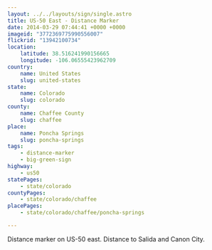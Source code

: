 ```yaml
---
layout: ../../layouts/sign/single.astro
title: US-50 East - Distance Marker
date: 2014-03-29 07:44:41 +0000 +0000
imageid: "3772369775990556007"
flickrid: "13942100734"
location:
    latitude: 38.516241990156665
    longitude: -106.06555423962709
country:
    name: United States
    slug: united-states
state:
    name: Colorado
    slug: colorado
county:
    name: Chaffee County
    slug: chaffee
place:
    name: Poncha Springs
    slug: poncha-springs
tags:
    - distance-marker
    - big-green-sign
highway:
    - us50
statePages:
    - state/colorado
countyPages:
    - state/colorado/chaffee
placePages:
    - state/colorado/chaffee/poncha-springs

---
```

Distance marker on US-50 east.  Distance to Salida and Canon City.